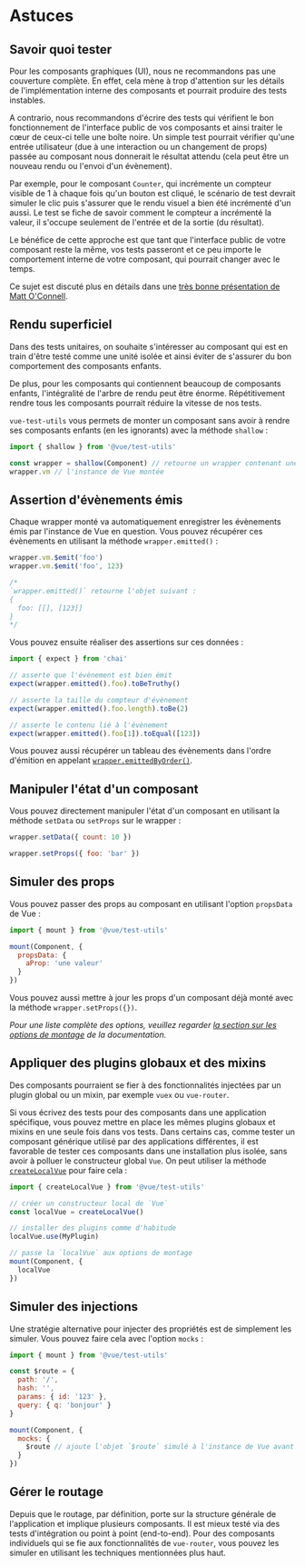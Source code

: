 # Astuces

## Savoir quoi tester

Pour les composants graphiques (UI), nous ne recommandons pas une couverture complète. En effet, cela mène à trop d'attention sur les détails de l'implémentation interne des composants et pourrait produire des tests instables.

A contrario, nous recommandons d'écrire des tests qui vérifient le bon fonctionnement de l'interface public de vos composants et ainsi traiter le cœur de ceux-ci telle une boîte noire. Un simple test pourrait vérifier qu'une entrée utilisateur (due à une interaction ou un changement de props) passée au composant nous donnerait le résultat attendu (cela peut être un nouveau rendu ou l'envoi d'un évènement).

Par exemple, pour le composant `Counter`, qui incrémente un compteur visible de 1 à chaque fois qu'un bouton est cliqué, le scénario de test devrait simuler le clic puis s'assurer que le rendu visuel a bien été incrémenté d'un aussi. Le test se fiche de savoir comment le compteur a incrémenté la valeur, il s'occupe seulement de l'entrée et de la sortie (du résultat).

Le bénéfice de cette approche est que tant que l'interface public de votre composant reste la même, vos tests passeront et ce peu importe le comportement interne de votre composant, qui pourrait changer avec le temps.

Ce sujet est discuté plus en détails dans une [très bonne présentation de Matt O'Connell](http://slides.com/mattoconnell/deck#/).

## Rendu superficiel

Dans des tests unitaires, on souhaite s'intéresser au composant qui est en train d'être testé comme une unité isolée et ainsi éviter de s'assurer du bon comportement des composants enfants.

De plus, pour les composants qui contiennent beaucoup de composants enfants, l'intégralité de l'arbre de rendu peut être énorme. Répétitivement rendre tous les composants pourrait réduire la vitesse de nos tests.

`vue-test-utils` vous permets de monter un composant sans avoir à rendre ses composants enfants (en les ignorants) avec la méthode `shallow` :

```js
import { shallow } from '@vue/test-utils'

const wrapper = shallow(Component) // retourne un wrapper contenant une instance de composant montée
wrapper.vm // l'instance de Vue montée
```

## Assertion d'évènements émis

Chaque wrapper monté va automatiquement enregistrer les évènements émis par l'instance de Vue en question. Vous pouvez récupérer ces évènements en utilisant la méthode `wrapper.emitted()` :

``` js
wrapper.vm.$emit('foo')
wrapper.vm.$emit('foo', 123)

/*
`wrapper.emitted()` retourne l'objet suivant :
{
  foo: [[], [123]]
}
*/
```

Vous pouvez ensuite réaliser des assertions sur ces données :
``` js
import { expect } from 'chai'

// asserte que l'évènement est bien émit
expect(wrapper.emitted().foo).toBeTruthy()

// asserte la taille du compteur d'évènement
expect(wrapper.emitted().foo.length).toBe(2)

// asserte le contenu lié à l'évènement
expect(wrapper.emitted().foo[1]).toEqual([123])
```

Vous pouvez aussi récupérer un tableau des évènements dans l'ordre d'émition en appelant [`wrapper.emittedByOrder()`](../api/wrapper/emittedByOrder.md).

## Manipuler l'état d'un composant

Vous pouvez directement manipuler l'état d'un composant en utilisant la méthode `setData` ou `setProps` sur le wrapper :

```js
wrapper.setData({ count: 10 })

wrapper.setProps({ foo: 'bar' })
```

## Simuler des props

Vous pouvez passer des props au composant en utilisant l'option `propsData` de Vue :

```js
import { mount } from '@vue/test-utils'

mount(Component, {
  propsData: {
    aProp: 'une valeur'
  }
})
```

Vous pouvez aussi mettre à jour les props d'un composant déjà monté avec la méthode `wrapper.setProps({})`.

*Pour une liste complète des options, veuillez regarder [la section sur les options de montage](../api/options.md) de la documentation.*

## Appliquer des plugins globaux et des mixins

Des composants pourraient se fier à des fonctionnalités injectées par un plugin global ou un mixin, par exemple `vuex` ou `vue-router`.

Si vous écrivez des tests pour des composants dans une application spécifique, vous pouvez mettre en place les mêmes plugins globaux et mixins en une seule fois dans vos tests. Dans certains cas, comme tester un composant générique utilisé par des applications différentes, il est favorable de tester ces composants dans une installation plus isolée, sans avoir à polluer le constructeur global `Vue`. On peut utiliser la méthode [`createLocalVue`](../api/createLocalVue.md) pour faire cela :

``` js
import { createLocalVue } from '@vue/test-utils'

// créer un constructeur local de `Vue`
const localVue = createLocalVue()

// installer des plugins comme d'habitude
localVue.use(MyPlugin)

// passe la `localVue` aux options de montage
mount(Component, {
  localVue
})
```

## Simuler des injections

Une stratégie alternative pour injecter des propriétés est de simplement les simuler. Vous pouvez faire cela avec l'option `mocks` :

```js
import { mount } from '@vue/test-utils'

const $route = {
  path: '/',
  hash: '',
  params: { id: '123' },
  query: { q: 'bonjour' }
}

mount(Component, {
  mocks: {
    $route // ajoute l'objet `$route` simulé à l'instance de Vue avant de monter le composant
  }
})
```

## Gérer le routage

Depuis que le routage, par définition, porte sur la structure générale de l'application et implique plusieurs composants. Il est mieux testé via des tests d'intégration ou point à point (end-to-end). Pour des composants individuels qui se fie aux fonctionnalités de `vue-router`, vous pouvez les simuler en utilisant les techniques mentionnées plus haut.
